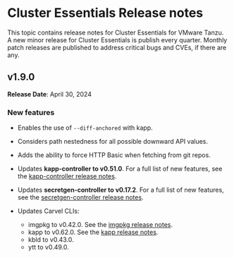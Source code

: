 # Cluster Essentials Release notes

This topic contains release notes for Cluster Essentials for VMware Tanzu. A new minor release for Cluster Essentials is publish every quarter. Monthly patch releases are published to address critical bugs and CVEs, if there are any.

## <a id='1-9'></a> v1.9.0

**Release Date**: April 30, 2024

### <a id='1-9-new-features'></a> New features

- Enables the use of `--diff-anchored` with kapp.

- Considers path nestedness for all possible downward API values.

- Adds the ability to force HTTP Basic when fetching from git repos.

- Updates **kapp-controller to v0.51.0**. For a full list of new features, see the
  [kapp-controller release notes](https://github.com/carvel-dev/kapp-controller/releases/tag/v0.51.0).

- Updates **secretgen-controller to v0.17.2**. For a full list of new features, see the
  [secretgen-controller release notes](https://github.com/carvel-dev/secretgen-controller/releases/tag/v0.17.2).

- Updates Carvel CLIs:
    * imgpkg to v0.42.0. See the [imgpkg release notes](https://github.com/carvel-dev/imgpkg/releases/tag/v0.42.0).
    * kapp to v0.62.0. See the [kapp release notes](https://github.com/carvel-dev/kapp/releases/tag/v0.62.0).
    * kbld to v0.43.0.
    * ytt to v0.49.0.
